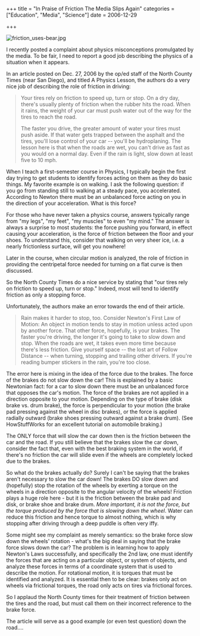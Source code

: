 +++
title = "In Praise of Friction The Media Slips Again"
categories = ["Education", "Media", "Science"]
date = 2006-12-29


+++


<img src="https://www.fractalog.com/jpg/friction_uses-bear.jpg" alt="friction_uses-bear.jpg" />

I recently posted a complaint about physics misconceptions promulgated by the media. To be fair, I need to report a good job describing the physics of a situation when it appears.
                 
In an article posted on Dec. 27, 2006 by the op/ed staff of the North County Times (near San Diego), and titled A Physics Lesson, the authors do a very nice job of describing the role of friction in driving:         
                
<blockquote>         
Your tires rely on friction to speed up, turn or stop. On a dry day, there's usually plenty of friction when the rubber hits the road. When it rains, the weight of your car must push water out of the way for the tires to reach the road. 
                 
The faster you drive, the greater amount of water your tires must push aside. If that water gets trapped between the asphalt and the tires, you'll lose control of your car -- you'll be hydroplaning. The lesson here is that when the roads are wet, you can't drive as fast as you would on a normal day. Even if the rain is light, slow down at least five to 10 mph.    
      </blockquote>
               
When I teach a first-semester course in Physics, I typically begin the first day trying to get students to identify forces acting on them as they do basic things. My favorite example is on walking. I ask the following question: if you go from standing still to walking at a steady pace, you accelerated. According to Newton there must be an unbalanced force acting on you in the direction of your acceleration. What is this force?
             
For those who have never taken a physics course, answers typically range from &quot;my legs&quot;, &quot;my feet&quot;, &quot;my muscles&quot; to even &quot;my mind.&quot; The answer is always a surprise to most students: the force pushing you forward, in effect causing your acceleration, is the force of friction between the floor and your shoes. To understand this, consider that walking on very sheer ice, i.e. a nearly frictionless surface, will get you nowhere!
             
Later in the course, when circular motion is analyzed, the role of friction in providing the centripetal force needed for turning on a flat curve is then discussed.
             
So the North County Times do a nice service by stating that &quot;our tires rely on friction to speed up, turn or stop.&quot; Indeed, most will tend to identify friction as only a stopping force.
             
Unfortunately, the authors make an error towards the end of their article.
             
<blockquote>  Rain makes it harder to stop, too. Consider Newton's First Law of Motion: An object in motion tends to stay in motion unless acted upon by another force. That other force, hopefully, is your brakes. The faster you're driving, the longer it's going to take to slow down and stop. When the roads are wet, it takes even more time because there's less friction. Give yourself space -- the lost art of Follow Distance -- when turning, stopping and trailing other drivers. If you're reading bumper stickers in the rain, you're too close.  </blockquote>
             
The error here is mixing in the idea of the force due to the brakes. The force of the brakes do not slow down the car! This is explained by a basic Newtonian fact: for a car to slow down there must be an unbalanced force that opposes the car's motion. The force of the brakes are not applied in a direction opposite to your motion. Depending on the type of brake (disk brake vs. drum brake), the force is perpendicular to your motion (the brake pad pressing against the wheel in disc brakes), or the force is applied radially outward (brake shoes pressing outward against a brake drum). (See HowStuffWorks for an excellent tutorial on automobile braking.)
             
The ONLY force that will slow the car down then is the friction between the car and the road. If you still believe that the brakes slow the car down, consider the fact that, even with the best braking system in the world, if there's no friction the car will slide even if the wheels are completely locked due to the brakes.
             
So what do the brakes actually do? Surely I can't be saying that the brakes aren't necessary to slow the car down! The brakes DO slow down and (hopefully) stop the rotation of the wheels by exerting a torque on the wheels in a direction opposite to the angular velocity of the wheels! Friction plays a huge role here - but it is the friction between the brake pad and disk, or brake shoe and brake drum. <em>More important, it is not the force, but the torque produced by the force that is slowing down the wheel</em>. Water can reduce this friction and hence torque to almost nothing, which is why stopping after driving through a deep puddle is often very iffy.
             
Some might see my complaint as merely semantics: so the brake force slow down the wheels' rotation - what's the big deal in saying that the brake force slows down the car? The problem is in learning how to apply Newton's Laws successfully, and specifically the 2nd law, one must identify the forces that are acting on a particular object, or system of objects, and analyze these forces in terms of a coordinate system that is used to describe the motion. For rotational motion, it is torques that must be identified and analyzed. It is essential then to be clear: brakes only act on wheels via frictional torques, the road only acts on tires via frictional forces.
             
So I applaud the North County times for their treatment of friction between the tires and the road, but must call them on their incorrect reference to the brake force. 
             
The article will serve as a good example (or even test question) down the road....  
